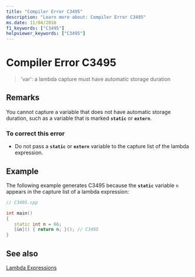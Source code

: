 ```yaml
---
title: "Compiler Error C3495"
description: "Learn more about: Compiler Error C3495"
ms.date: 11/04/2016
f1_keywords: ["C3495"]
helpviewer_keywords: ["C3495"]
---
```

# Compiler Error C3495

> 'var': a lambda capture must have automatic storage duration

## Remarks

You cannot capture a variable that does not have automatic storage duration, such as a variable that is marked **`static`** or **`extern`**.

### To correct this error

- Do not pass a **`static`** or **`extern`** variable to the capture list of the lambda expression.

## Example

The following example generates C3495 because the **`static`** variable `n` appears in the capture list of a lambda expression:

```cpp
// C3495.cpp

int main()
{
   static int n = 66;
   [&n]() { return n; }(); // C3495
}
```

## See also

[Lambda Expressions](../../cpp/lambda-expressions-in-cpp.md)
